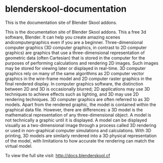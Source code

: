 # blenderskool-documentation
This is the documentation site of Blender Skool addons.

This is the documentation site of Blender Skool addons.
This a free 3d software, Blender. It can help you create amazing scenes andcomputergraphics even if you are a beginner. 
Three-dimensional computer graphics (3D computer graphics, in contrast to 2D computer graphics) are graphics that use a three-dimensional representation of geometric data (often Cartesian) that is stored in the computer for the purposes of performing calculations and rendering 2D images. Such images may be stored for viewing later or displayed in real-time.
3D computer graphics rely on many of the same algorithms as 2D computer vector graphics in the wire-frame model and 2D computer raster graphics in the final rendered display. In computer graphics software, the distinction between 2D and 3D is occasionally blurred; 2D applications may use 3D techniques to achieve effects such as lighting, and 3D may use 2D rendering techniques.
3D computer graphics are often referred to as 3D models. Apart from the rendered graphic, the model is contained within the graphical data file. However, there are differences: a 3D model is the mathematical representation of any three-dimensional object. A model is not technically a graphic until it is displayed. A model can be displayed visually as a two-dimensional image through a process called 3D rendering or used in non-graphical computer simulations and calculations. With 3D printing, 3D models are similarly rendered into a 3D physical representation of the model, with limitations to how accurate the rendering can match the virtual model.

To view the full site visit: http://docs.blenderskool.cf
